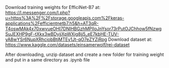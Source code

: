 Download training weights for EfficiNet-B7 at: https://l.messenger.com/l.php?u=https%3A%2F%2Fstorage.googleapis.com%2Fkeras-applications%2Fefficientnetb7.h5&h=AT3qR-T4oswMAk4x70xwvueOHI7DNlHBGzhMPIloJnYsor73rPutOJChhow5fNzwgSuJEXHP9gF-tXkx3wBDyjjXpWXig8jj5_eE7kbHE-TUV-yA8wYSr6NupXRhciobBtjMTEy1Jt-qO7eZYZjRpg
Download dataset at: https://www.kaggle.com/datasets/einsamerwolf/rei-dataset

After downloading, unzip dataset and create a new folder for training weight and put in a same directory as .ipynb file
